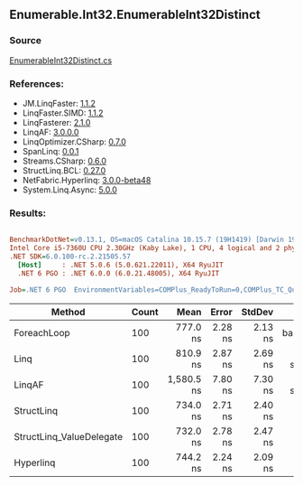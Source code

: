 ﻿## Enumerable.Int32.EnumerableInt32Distinct

### Source
[EnumerableInt32Distinct.cs](../LinqBenchmarks/Enumerable/Int32/EnumerableInt32Distinct.cs)

### References:
- JM.LinqFaster: [1.1.2](https://www.nuget.org/packages/JM.LinqFaster/1.1.2)
- LinqFaster.SIMD: [1.1.2](https://www.nuget.org/packages/LinqFaster.SIMD/1.0.3)
- LinqFasterer: [2.1.0](https://www.nuget.org/packages/LinqFasterer/2.1.0)
- LinqAF: [3.0.0.0](https://www.nuget.org/packages/LinqAF/3.0.0.0)
- LinqOptimizer.CSharp: [0.7.0](https://www.nuget.org/packages/LinqOptimizer.CSharp/0.7.0)
- SpanLinq: [0.0.1](https://www.nuget.org/packages/SpanLinq/0.0.1)
- Streams.CSharp: [0.6.0](https://www.nuget.org/packages/Streams.CSharp/0.6.0)
- StructLinq.BCL: [0.27.0](https://www.nuget.org/packages/StructLinq/0.27.0)
- NetFabric.Hyperlinq: [3.0.0-beta48](https://www.nuget.org/packages/NetFabric.Hyperlinq/3.0.0-beta48)
- System.Linq.Async: [5.0.0](https://www.nuget.org/packages/System.Linq.Async/5.0.0)

### Results:
``` ini

BenchmarkDotNet=v0.13.1, OS=macOS Catalina 10.15.7 (19H1419) [Darwin 19.6.0]
Intel Core i5-7360U CPU 2.30GHz (Kaby Lake), 1 CPU, 4 logical and 2 physical cores
.NET SDK=6.0.100-rc.2.21505.57
  [Host]     : .NET 5.0.6 (5.0.621.22011), X64 RyuJIT
  .NET 6 PGO : .NET 6.0.0 (6.0.21.48005), X64 RyuJIT

Job=.NET 6 PGO  EnvironmentVariables=COMPlus_ReadyToRun=0,COMPlus_TC_QuickJitForLoops=1,COMPlus_TieredPGO=1  Runtime=.NET 6.0  

```
|                   Method | Count |       Mean |   Error |  StdDev |        Ratio | RatioSD |  Gen 0 | Allocated |
|------------------------- |------ |-----------:|--------:|--------:|-------------:|--------:|-------:|----------:|
|              ForeachLoop |   100 |   777.0 ns | 2.28 ns | 2.13 ns |     baseline |         | 0.0992 |     208 B |
|                     Linq |   100 |   810.9 ns | 2.87 ns | 2.69 ns | 1.04x slower |   0.01x | 0.1602 |     336 B |
|                   LinqAF |   100 | 1,580.5 ns | 7.80 ns | 7.30 ns | 2.03x slower |   0.01x | 1.2531 |   2,624 B |
|               StructLinq |   100 |   734.0 ns | 2.71 ns | 2.40 ns | 1.06x faster |   0.00x | 0.0305 |      64 B |
| StructLinq_ValueDelegate |   100 |   732.0 ns | 2.78 ns | 2.47 ns | 1.06x faster |   0.00x | 0.0191 |      40 B |
|                Hyperlinq |   100 |   744.2 ns | 2.24 ns | 2.09 ns | 1.04x faster |   0.00x | 0.0191 |      40 B |
